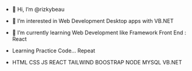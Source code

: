 - 👋 Hi, I’m @rizkybeau
- 👀 I’m interested in Web Development Desktop apps with VB.NET
- 🌱 I’m currently learning Web Development like Framework Front End : React
- Learning Practice Code... Repeat

- HTML CSS JS REACT TAILWIND BOOSTRAP NODE MYSQL VB.NET

<!---
rizkybeau/rizkybeau is a ✨ special ✨ repository because its `README.md` (this file) appears on your GitHub profile.
You can click the Preview link to take a look at your changes.
--->
